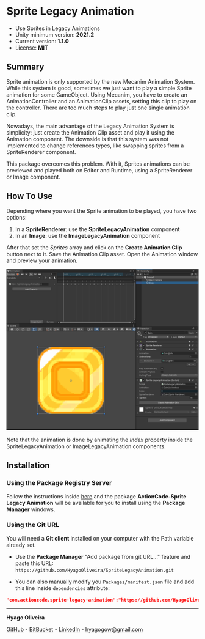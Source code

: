 # Sprite Legacy Animation

* Use Sprites in Legacy Animations
* Unity minimum version: **2021.2**
* Current version: **1.1.0**
* License: **MIT**

## Summary

Sprite animation is only supported by the new Mecanim Animation System. While this system is good, sometimes we just want to play a simple Sprite animation for some GameObject. Using Mecanim, you have to create an AnimationController and an AnimationClip assets, setting this clip to play on the controller. There are too much steps to play just one single animation clip.

Nowadays, the main advantage of the Legacy Animation System is simplicity: just create the Animation Clip asset and play it using the Animation component. The downside is that this system was not implemented to change references types, like swapping sprites from a SpriteRenderer component.

This package overcomes this problem. With it, Sprites animations can be previewed and played both on Editor and Runtime, using a SpriteRenderer or Image component.

## How To Use

Depending where you want the Sprite animation to be played, you have two options:

1. In a **SpriteRenderer**: use the **SpriteLegacyAnimation** component
2. In an **Image**: use the **ImageLegacyAnimation** component

After that set the *Sprites* array and click on the **Create Animation Clip** button next to it. Save the Animation Clip asset. 
Open the Animation window and preview your animation.

![Coin Animation](Docs~/coin-legacy-animation.gif)

Note that the animation is done by animating the *Index* property inside the SpriteLegacyAnimation or ImageLegacyAnimation components.

## Installation

### Using the Package Registry Server

Follow the instructions inside [here](https://cutt.ly/ukvj1c8) and the package **ActionCode-Sprite Legacy Animation** 
will be available for you to install using the **Package Manager** windows.

### Using the Git URL

You will need a **Git client** installed on your computer with the Path variable already set. 

- Use the **Package Manager** "Add package from git URL..." feature and paste this URL: `https://github.com/HyagoOliveira/SpriteLegacyAnimation.git`

- You can also manually modify you `Packages/manifest.json` file and add this line inside `dependencies` attribute: 

```json
"com.actioncode.sprite-legacy-animation":"https://github.com/HyagoOliveira/SpriteLegacyAnimation.git"
```

---

**Hyago Oliveira**

[GitHub](https://github.com/HyagoOliveira) -
[BitBucket](https://bitbucket.org/HyagoGow/) -
[LinkedIn](https://www.linkedin.com/in/hyago-oliveira/) -
<hyagogow@gmail.com>
